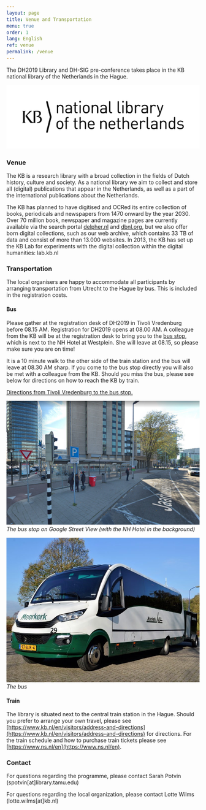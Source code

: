 ```yaml
---
layout: page
title: Venue and Transportation
menu: true
order: 1
lang: English
ref: venue
permalink: /venue
---
```


The DH2019 Library and DH-SIG pre-conference takes place in the KB national library of the Netherlands in the Hague.

![](./assets/img/image1.png)

### Venue
The KB is a research library with a broad collection in the fields of Dutch history, culture and society. As a national library we aim to collect and store all (digital) publications that appear in the Netherlands, as well as a part of the international publications about the Netherlands.

The KB has planned to have digitised and OCRed its entire collection of books, periodicals and newspapers from 1470 onward by the year 2030. Over 70 million book, newspaper and magazine pages are currently available via the search portal [delpher.nl](delpher.nl) and [dbnl.org](dbnl.org), but we also offer born digital collections, such as our web archive, which contains 33 TB of data and consist of more than 13.000 websites. In 2013, the KB has set up the KB Lab for experiments with the digital collection within the digital humanities: lab.kb.nl

### Transportation
The local organisers are happy to accommodate all participants by arranging transportation from Utrecht to the Hague by bus. This is included in the registration costs.

#### Bus
Please gather at the registration desk of DH2019 in Tivoli Vredenburg before 08.15 AM. Registration for DH2019 opens at 08.00 AM. A colleague from the KB will be at the registration desk to bring you to the [bus stop](https://goo.gl/maps/eQJqfFF8vsXK5NMn7), which is next to the NH Hotel at Westplein. She will leave at 08.15, so please make sure you are on time!

It is a 10 minute walk to the other side of the train station and the bus will leave at 08.30 AM sharp. If you come to the bus stop directly you will also be met with a colleague from the KB. Should you miss the bus, please see below for directions on how to reach the KB by train.

[Directions from Tivoli Vredenburg to the bus stop.](https://goo.gl/maps/u4kx8jJKXCj8rXLq5)

![](./assets/img/image3.png)
*The bus stop on Google Street View (with the NH Hotel in the background)*

![](./assets/img/bus.png)
*The bus*

#### Train
The library is situated next to the central train station in the Hague. Should you prefer to arrange your own travel, please see [https://www.kb.nl/en/visitors/address-and-directions](https://www.kb.nl/en/visitors/address-and-directions) for directions. For the train schedule and how to purchase train tickets please see [https://www.ns.nl/en](https://www.ns.nl/en).

### Contact
For questions regarding the programme, please contact Sarah Potvin (spotvin[at]library.tamu.edu)

For questions regarding the local organization, please contact Lotte Wilms (lotte.wilms[at]kb.nl)
